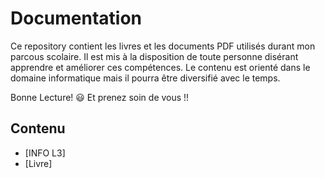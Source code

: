 # Documentation

Ce repository contient les livres et les documents PDF utilisés durant mon parcous scolaire.
Il est mis à la disposition de toute personne disérant apprendre et améliorer ces compétences.
Le contenu est orienté dans le domaine informatique mais il pourra être diversifié avec le temps.

Bonne Lecture! :smiley: Et prenez soin de vous !!


## Contenu

- [INFO L3]
- [Livre]
